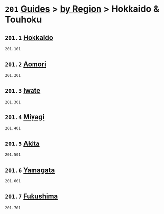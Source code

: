 # `201` [Guides](../../) > [by Region](../) > Hokkaido & Touhoku

## `201.1` [Hokkaido](hokkaido)
`201.101` [](hokkaido/)

## `201.2` [Aomori](aomori)
`201.201` [](aomori/)

## `201.3` [Iwate](iwate)
`201.301` [](iwate/)

## `201.4` [Miyagi](miyagi)
`201.401` [](miyagi/)

## `201.5` [Akita](akita)
`201.501` [](akita/)

## `201.6` [Yamagata](yamagata)
`201.601` [](yamagata/)

## `201.7` [Fukushima](fukushima)
`201.701` [](fukushima/)
